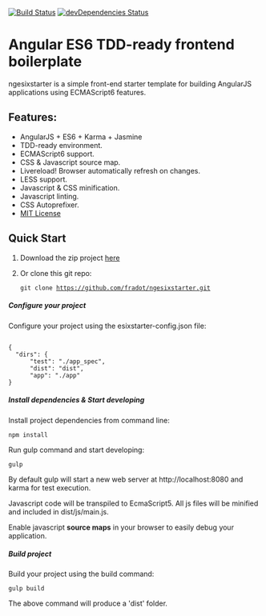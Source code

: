 [![Build Status](https://travis-ci.org/fradot/ngesixstarter.svg?branch=master)](https://travis-ci.org/fradot/ngesixstarter)
[![devDependencies Status](https://david-dm.org/fradot/ngesixstarter/dev-status.svg)](https://david-dm.org/fradot/ngesixstarter?type=dev)

# Angular ES6 TDD-ready frontend boilerplate

ngesixstarter is a simple front-end starter template for building AngularJS applications using ECMAScript6 features.

## Features:

- AngularJS + ES6 + Karma + Jasmine
- TDD-ready environment.
- ECMAScript6 support.
- CSS & Javascript source map.
- Livereload! Browser automatically refresh on changes.
- LESS support.   
- Javascript & CSS minification.
- Javascript linting.
- CSS Autoprefixer.
- <a href="https://github.com/fradot/ngesixstarter/blob/master/LICENSE.txt">MIT License</a>

## Quick Start
1. Download the zip project <a href="https://github.com/fradot/ngesixstarter/archive/master.zip">here</a>

2. Or clone this git repo: <pre><code>git clone https://github.com/fradot/ngesixstarter.git</code></pre>

##### Configure your project
Configure your project using the esixstarter-config.json file:

<pre><code>
{
  "dirs": {
      "test": "./app_spec",
      "dist": "dist",
      "app": "./app"
}
</code></pre>

##### Install dependencies & Start developing

Install project dependencies from command line:
<pre><code>npm install</code></pre>

Run gulp command and start developing:
<pre><code>gulp</code></pre>

By default gulp will start a new web server at http://localhost:8080 and karma for test execution.

Javascript code will be transpiled to EcmaScript5. All js files will be minified and included in dist/js/main.js.

Enable javascript **source maps** in your browser to easily debug your application.

##### Build project
Build your project using the build command:
<pre><code>gulp build</code></pre>

The above command will produce a 'dist' folder.
